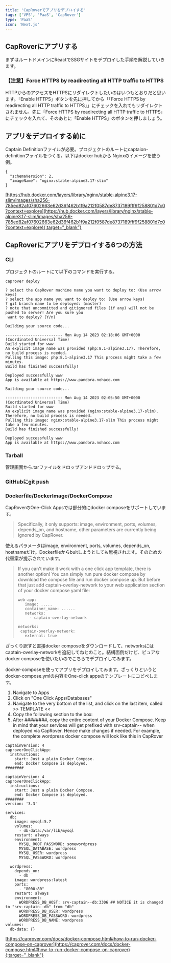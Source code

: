 ```yaml
---
title: 'CapRoverでアプリをデプロイする'
tags: ['VPS', 'PaaS', 'CapRover']
type: 'PaaS'
icon: 'Next.js'
---
```


## CapRoverにアプリする

まずはルートドメインにReactでSSGサイトをデプロイした手順を解説していきます。

### 【注意】Force HTTPS by readirecting all HTTP traffic to HTTPS
HTTPからのアクセスをHTTPSにリダイレクトしたいのはいつもとおりだと思います。「Enable HTTPS」ボタンを先に押してから「「Force HTTPS by readirecting all HTTP traffic to HTTPS」」にチェックを入れてもリダイレクトされません。先に「Force HTTPS by readirecting all HTTP traffic to HTTPS」にチェックを入れて、そのあとに「Enable HTTPS」のボタンを押しましょう。

## アプリをデプロイする前に
Captain Definitionファイルが必要。プロジェクトのルートにcaptaion-definitionファイルをつくる。以下はdocker hubから Nginxのイメージを使う例。

```
{
  "schemaVersion": 2,
  "imageName": "nginx:stable-alpine3.17-slim"
}
```

[https://hub.docker.com/layers/library/nginx/stable-alpine3.17-slim/images/sha256-785ed82af07602663e62d36f462b1f9a212f0587de8737189fff9f258801d7c0?context=explore](https://hub.docker.com/layers/library/nginx/stable-alpine3.17-slim/images/sha256-785ed82af07602663e62d36f462b1f9a212f0587de8737189fff9f258801d7c0?context=explore){:target=”_blank”}

## CapRoverにアプリをデプロイする6つの方法

### CLI

プロジェクトのルートにて以下のコマンドを実行する。

```
caprover deploy
```

```
? select the CapRover machine name you want to deploy to: (Use arrow keys)
? select the app name you want to deploy to: (Use arrow keys)
? git branch name to be deployed: (master)
? note that uncommitted and gitignored files (if any) will not be pushed to server! Are you sure you
 want to deploy? (Y/n)
```

```
Building your source code...

------------------------- Mon Aug 14 2023 02:18:06 GMT+0000 (Coordinated Universal Time)
Build started for www
An explicit image name was provided (php:8.1-alpine3.17). Therefore, no build process is needed.
Pulling this image: php:8.1-alpine3.17 This process might take a few minutes.
Build has finished successfully!

Deployed successfully www
App is available at https://www.pandora.nohaco.com
```


```
Building your source code...

------------------------- Mon Aug 14 2023 02:05:50 GMT+0000 (Coordinated Universal Time)
Build started for www
An explicit image name was provided (nginx:stable-alpine3.17-slim). Therefore, no build process is needed.
Pulling this image: nginx:stable-alpine3.17-slim This process might take a few minutes.
Build has finished successfully!

Deployed successfully www
App is available at https://www.pandora.nohaco.com
```

### Tarball
管理画面から.tarファイルをドロップアンドドロップする。

### GitHubにgit push

### Dockerfile/DockerImage/DockerCompose

CapRoverのOne-Click Appsでは部分的にdocker composeをサポートしています。

>Specifically, it only supports: image, environment, ports, volumes, depends_on, and hostname, other parameters are currently being ignored by CapRover.

使えるパラメータはimage, environment, ports, volumes, depends_on, hostnameだけ。Dockerfileからbuitしようとしても無視されます。そのための代替案が提示されています。

>If you can't make it work with a one click app template, there is another option! You can simply run pure docker compose by download the compose file and run docker compose up. But before that just add captain-overlay-network to your web application section of your docker compose yaml file:
>```
>web-app:
>    image: .....
>    container_name: ......
>    networks:
>      - captain-overlay-network
>
>networks:
>  captain-overlay-network:
>    external: true
>```

ざっくり訳すと直接docker composeをダウンロードして、networksにはcaptain-overlay-networkを追記してねとのこと。結構面倒だけど、ピュアなdocker composeを使いたいのでこちらでデプロイしてみます。

docker-composeを使ってアプリをデプロイしてみます。ざっくりというとdocker-compose.ymlの内容をOne-click appsのテンプレートにコピペします。

1. Navigate to Apps
2. Click on "One Click Apps/Databases"
3. Navigate to the very bottom of the list, and click on the last item, called >> TEMPLATE <<
4. Copy the following section to the box:
5. After ########, copy the entire content of your Docker Compose. Keep in mind that your services will get prefixed with srv-captain-- when deployed via CapRover. Hence make changes if needed. For example, the complete wordpress docker compose will look like this in CapRover

```
captainVersion: 4
caproverOneClickApp:
  instructions:
    start: Just a plain Docker Compose.
    end: Docker Compose is deployed.
########
```

```
captainVersion: 4
caproverOneClickApp:
  instructions:
    start: Just a plain Docker Compose.
    end: Docker Compose is deployed.
########
version: '3.3'

services:
  db:
    image: mysql:5.7
    volumes:
      - db-data:/var/lib/mysql
    restart: always
    environment:
      MYSQL_ROOT_PASSWORD: somewordpress
      MYSQL_DATABASE: wordpress
      MYSQL_USER: wordpress
      MYSQL_PASSWORD: wordpress

  wordpress:
    depends_on:
      - db
    image: wordpress:latest
    ports:
      - "8000:80"
    restart: always
    environment:
      WORDPRESS_DB_HOST: srv-captain--db:3306 ## NOTICE it is changed to "srv-captain--db" from "db"
      WORDPRESS_DB_USER: wordpress
      WORDPRESS_DB_PASSWORD: wordpress
      WORDPRESS_DB_NAME: wordpress
volumes:
  db-data: {}
```


[https://caprover.com/docs/docker-compose.html#how-to-run-docker-compose-on-caprover](https://caprover.com/docs/docker-compose.html#how-to-run-docker-compose-on-caprover){:target="_blank"}
